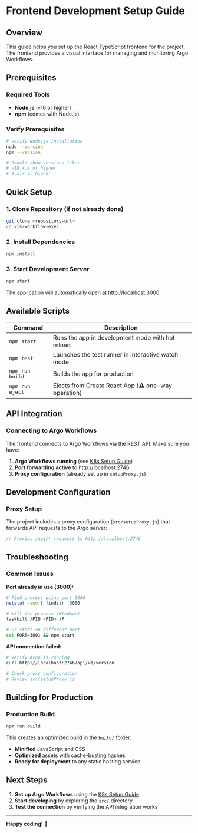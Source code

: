 # Frontend Development Setup Guide

## Overview

This guide helps you set up the React TypeScript frontend for the project. The frontend provides a visual interface for managing and monitoring Argo Workflows.

## Prerequisites

### Required Tools
- **Node.js** (v16 or higher)
- **npm** (comes with Node.js)

### Verify Prerequisites
```bash
# Verify Node.js installation
node --version
npm --version

# Should show versions like:
# v18.x.x or higher
# 9.x.x or higher
```

## Quick Setup

### 1. Clone Repository (if not already done)
```bash
git clone <repository-url>
cd vis-workflow-exec
```

### 2. Install Dependencies
```bash
npm install
```

### 3. Start Development Server
```bash
npm start
```

The application will automatically open at [http://localhost:3000](http://localhost:3000).

## Available Scripts

| Command | Description |
|---------|-------------|
| `npm start` | Runs the app in development mode with hot reload |
| `npm test` | Launches the test runner in interactive watch mode |
| `npm run build` | Builds the app for production |
| `npm run eject` | Ejects from Create React App (⚠️ one-way operation) |

## API Integration

### Connecting to Argo Workflows
The frontend connects to Argo Workflows via the REST API. Make sure you have:

1. **Argo Workflows running** (see [K8s Setup Guide](./k8s-setup.md))
2. **Port forwarding active** to http://localhost:2746
3. **Proxy configuration** (already set up in `setupProxy.js`)

## Development Configuration

### Proxy Setup
The project includes a proxy configuration (`src/setupProxy.js`) that forwards API requests to the Argo server:

```javascript
// Proxies /api/* requests to http://localhost:2746
```

## Troubleshooting

### Common Issues

**Port already in use (3000):**
```bash
# Find process using port 3000
netstat -ano | findstr :3000

# Kill the process (Windows)
taskkill /PID <PID> /F

# Or start on different port
set PORT=3001 && npm start
```

**API connection failed:**
```bash
# Verify Argo is running
curl http://localhost:2746/api/v1/version

# Check proxy configuration
# Review src/setupProxy.js
```

## Building for Production

### Production Build
```bash
npm run build
```

This creates an optimized build in the `build/` folder:
- **Minified** JavaScript and CSS
- **Optimized** assets with cache-busting hashes
- **Ready for deployment** to any static hosting service

## Next Steps

1. **Set up Argo Workflows** using the [K8s Setup Guide](./k8s-setup.md)
2. **Start developing** by exploring the `src/` directory
3. **Test the connection** by verifying the API integration works

---

**Happy coding! 🚀**